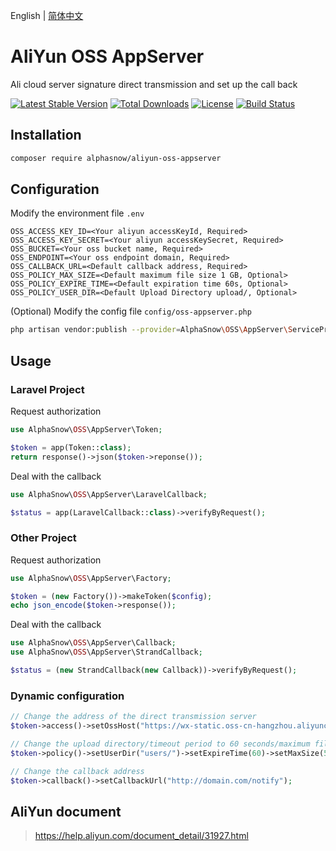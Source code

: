 English | [简体中文](README-CN.md)  

# AliYun OSS AppServer
Ali cloud server signature direct transmission and set up the call back

[![Latest Stable Version](https://poser.pugx.org/alphasnow/aliyun-oss-appserver/v/stable)](https://packagist.org/packages/alphasnow/aliyun-oss-appserver)
[![Total Downloads](https://poser.pugx.org/alphasnow/aliyun-oss-appserver/downloads)](https://packagist.org/packages/alphasnow/aliyun-oss-appserver)
[![License](https://poser.pugx.org/alphasnow/aliyun-oss-appserver/license)](https://packagist.org/packages/alphasnow/aliyun-oss-appserver)
[![Build Status](https://github.com/alphasnow/aliyun-oss-appserver/workflows/CI/badge.svg)](https://github.com/alphasnow/aliyun-oss-appserver/actions)

## Installation
```bash
composer require alphasnow/aliyun-oss-appserver
```

## Configuration
Modify the environment file `.env`
```
OSS_ACCESS_KEY_ID=<Your aliyun accessKeyId, Required>
OSS_ACCESS_KEY_SECRET=<Your aliyun accessKeySecret, Required>
OSS_BUCKET=<Your oss bucket name, Required>
OSS_ENDPOINT=<Your oss endpoint domain, Required>
OSS_CALLBACK_URL=<Default callback address, Required>
OSS_POLICY_MAX_SIZE=<Default maximum file size 1 GB, Optional>
OSS_POLICY_EXPIRE_TIME=<Default expiration time 60s, Optional>
OSS_POLICY_USER_DIR=<Default Upload Directory upload/, Optional>
```

(Optional) Modify the config file `config/oss-appserver.php`
```bash
php artisan vendor:publish --provider=AlphaSnow\OSS\AppServer\ServiceProvider
```

## Usage
### Laravel Project
Request authorization
```php
use AlphaSnow\OSS\AppServer\Token;

$token = app(Token::class);
return response()->json($token->reponse());
```
Deal with the callback
```php
use AlphaSnow\OSS\AppServer\LaravelCallback;

$status = app(LaravelCallback::class)->verifyByRequest();
```

### Other Project
Request authorization
```php
use AlphaSnow\OSS\AppServer\Factory;

$token = (new Factory())->makeToken($config);
echo json_encode($token->response());
```
Deal with the callback
```php
use AlphaSnow\OSS\AppServer\Callback;
use AlphaSnow\OSS\AppServer\StrandCallback;

$status = (new StrandCallback(new Callback))->verifyByRequest();
```

### Dynamic configuration
```php
// Change the address of the direct transmission server
$token->access()->setOssHost("https://wx-static.oss-cn-hangzhou.aliyuncs.com");

// Change the upload directory/timeout period to 60 seconds/maximum file limit to 500 MB
$token->policy()->setUserDir("users/")->setExpireTime(60)->setMaxSize(500*1024*1024);

// Change the callback address
$token->callback()->setCallbackUrl("http://domain.com/notify");
```

## AliYun document
> https://help.aliyun.com/document_detail/31927.html